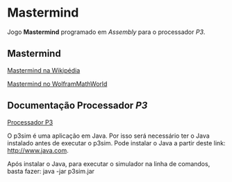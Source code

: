 # Mastermind

Jogo **Mastermind** programado em _Assembly_ para o processador _P3_.

## Mastermind

[Mastermind na Wikipédia](https://en.wikipedia.org/wiki/Mastermind_%28board_game%29)

[Mastermind no WolframMathWorld](http://mathworld.wolfram.com/Mastermind.html)

## Documentação Processador _P3_ 

[Processador P3](http://algos.inesc-id.pt/arq-comp/?Material_Did%C3%A1tico___Processador_P3)

O p3sim é uma aplicação em Java. Por isso será necessário ter o Java instalado antes de executar o p3sim. Pode instalar o Java a partir deste link: http://www.java.com.

Após instalar o Java, para executar o simulador na linha de comandos, basta fazer: java -jar p3sim.jar
